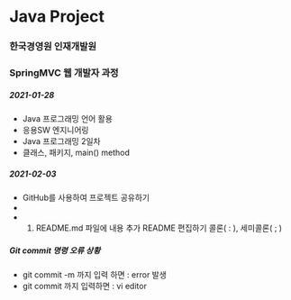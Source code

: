 # Java Project
### 한국경영원 인재개발원
### SpringMVC 웹 개발자 과정

##### 2021-01-28

* Java 프로그래밍 언어 활용
* 응용SW 엔지니어링
* Java 프로그래밍 2일차
* 클래스, 패키지, main() method

##### 2021-02-03
* GitHub를 사용하여 프로젝트 공유하기
* 
* 1. README.md 파일에 내용 추가
 	README 편집하기
 	콜론( : ), 세미콜론( ; )

##### Git commit 명령 오류 상황
* git commit -m 까지 입력 하면 : error 발생
* git commit 까지 입력하면 : vi editor